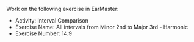 Work on the following exercise in EarMaster:
- Activity: Interval Comparison
- Exercise Name: All intervals from Minor 2nd to Major 3rd - Harmonic
- Exercise Number: 14.9
